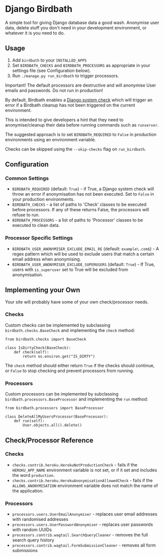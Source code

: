 # Django Birdbath

A simple tool for giving Django database data a good wash. Anonymise user data, delete stuff you don't need in your development environment, or whatever it is you need to do.

## Usage

1. Add `birdbath` to your `INSTALLED_APPS`
2. Set `BIRDBATH_CHECKS` and `BIRDBATH_PROCESSORS` as appropriate in your settings file (see Configuration below).
3. Run `./manage.py run_birdbath` to trigger processors.

Important! The default processors are destructive and will anonymise User emails and passwords. Do not run in production!

By default, Birdbath enables a [Django system check](https://docs.djangoproject.com/en/3.0/topics/checks/) which will trigger an error if a Birdbath cleanup has not been triggered on the current environment.

This is intended to give developers a hint that they need to anonymise/cleanup their data before running commands such as `runserver`.

The suggested approach is to set `BIRDBATH_REQUIRED` to `False` in production environments using an environment variable.

Checks can be skipped using the `--skip-checks` flag on `run_birdbath`.

## Configuration

### Common Settings

- `BIRDBATH_REQUIRED` (default: `True`) - if True, a Django system check will throw an error if anonymisation has not been executed. Set to `False` in your production environments.
- `BIRDBATH_CHECKS` - a list of paths to 'Check' classes to be executed before processors. If any of these returns False, the processors will refuse to run.
- `BIRDBATH_PROCESSORS` - a list of paths to 'Processor' classes to be executed to clean data.

### Processor Specific Settings

- `BIRDBATH_USER_ANONYMISER_EXCLUDE_EMAIL_RE` (default: `example\.com$`) - A regex pattern which will be used to exclude users that match a certain email address when anonymising.
- `BIRDBATH_USER_ANONYMISER_EXCLUDE_SUPERUSERS` (default: `True`) - If True, users with `is_superuser` set to True will be excluded from anonymisation.

## Implementing your Own

Your site will probably have some of your own check/processor needs.

### Checks

Custom checks can be implemented by subclassing `birdbath.checks.BaseCheck` and implementing the `check` method:

```
from birdbath.checks import BaseCheck

class IsDirtyCheck(BaseCheck):
    def check(self):
        return os.environ.get("IS_DIRTY")
```

The `check` method should either return `True` if the checks should continue, or `False` to stop checking and prevent processors from running.

### Processors

Custom processors can be implemented by subclassing `birdbath.processors.BaseProcessor` and implementing the `run` method:

```
from birdbath.processors import BaseProcessor

class DeleteAllMyUsersProcessor(BaseProcessor):
    def run(self):
        User.objects.all().delete()
```

## Check/Processor Reference

### Checks

- `checks.contrib.heroku.HerokuNotProductionCheck` - fails if the `HEROKU_APP_NAME` environment variable is not set, or if it set and includes the word `production`.
- `checks.contrib.heroku.HerokuAnonymisationAllowedCheck` - fails if the `ALLOWS_ANONYMISATION` environment variable does not match the name of the application.

### Processors

- `processors.users.UserEmailAnonymiser` - replaces user email addresses with randomised addresses
- `processors.users.UserPasswordAnonymiser` - replaces user passwords with random UUIDs
- `processors.contrib.wagtail.SearchQueryCleaner` - removes the full search query history
- `processors.contrib.wagtail.FormSubmissionCleaner` - removes all form submissions
